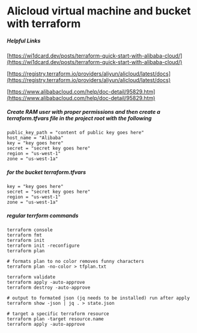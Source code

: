 # Alicloud virtual machine and bucket with terraform

##### Helpful Links
[https://wi1dcard.dev/posts/terraform-quick-start-with-alibaba-cloud/](https://wi1dcard.dev/posts/terraform-quick-start-with-alibaba-cloud/)

[https://registry.terraform.io/providers/aliyun/alicloud/latest/docs](https://registry.terraform.io/providers/aliyun/alicloud/latest/docs)

[https://www.alibabacloud.com/help/doc-detail/95829.htm](https://www.alibabacloud.com/help/doc-detail/95829.htm)

##### Create RAM user with proper permissions and then create a terraform.tfvars file in the project root with the following
```
public_key_path = "content of public key goes here" 
host_name = "Alibaba"
key = "key goes here"
secret = "secret key goes here"
region = "us-west-1"
zone = "us-west-1a"

```

##### for the bucket terraform.tfvars
```
key = "key goes here"
secret = "secret key goes here"
region = "us-west-1"
zone = "us-west-1a"
```

##### regular terrform commands
```
terraform console
terraform fmt
terraform init
terraform init -reconfigure
terraform plan 

# formats plan to no color removes funny characters
terraform plan -no-color > tfplan.txt

terraform validate
terraform apply -auto-approve
terraform destroy -auto-approve

# output to formated json (jq needs to be installed) run after apply
terraform show -json | jq . > state.json

# target a specific terraform resource
terraform plan -target resource.name 
terraform apply -auto-approve

```
